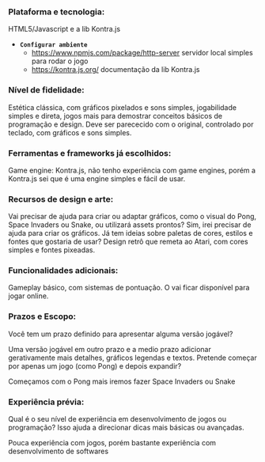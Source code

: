 ### Plataforma e tecnologia:

HTML5/Javascript e a lib Kontra.js

* **`Configurar ambiente`**
    * https://www.npmjs.com/package/http-server servidor local simples para rodar o jogo
    * https://kontra.js.org/ documentação da lib Kontra.js
  
### Nível de fidelidade:

Estética clássica, com gráficos pixelados e sons simples, jogabilidade simples e direta, jogos mais para demostrar conceitos básicos de programação e design.
Deve ser parececido com o original, controlado por teclado, com gráficos e sons simples.

### Ferramentas e frameworks já escolhidos:

Game engine: Kontra.js, não tenho experiência com game engines, porém a Kontra.js sei que é uma engine simples e fácil de usar.

### Recursos de design e arte:

Vai precisar de ajuda para criar ou adaptar gráficos, como o visual do Pong, Space Invaders ou Snake, ou utilizará assets prontos?
Sim, irei precisar de ajuda para criar os gráficos.
Já tem ideias sobre paletas de cores, estilos e fontes que gostaria de usar?
Design retrô que remeta ao Atari, com cores simples e fontes pixeadas.

### Funcionalidades adicionais:

Gameplay básico, com sistemas de pontuação. O vai ficar disponível para jogar online.

### Prazos e Escopo:

Você tem um prazo definido para apresentar alguma versão jogável?

Uma versão jogável em outro prazo e a medio prazo adicionar gerativamente mais detalhes, gráficos legendas e textos.
Pretende começar por apenas um jogo (como Pong) e depois expandir?

Começamos com o Pong mais iremos fazer Space Invaders ou Snake

### Experiência prévia:

Qual é o seu nível de experiência em desenvolvimento de jogos ou programação? Isso ajuda a direcionar dicas mais básicas ou avançadas.

Pouca experiência com jogos, porém bastante experiência com desenvolvimento de softwares
